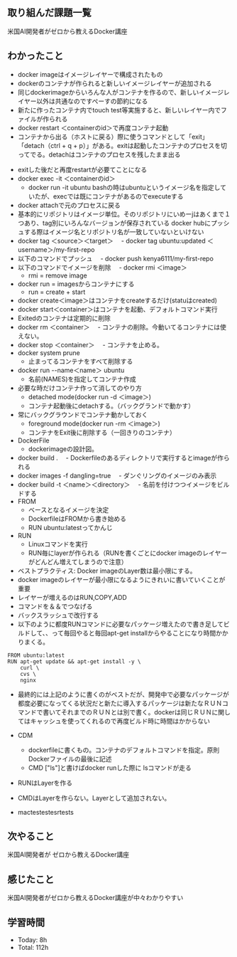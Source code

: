 ## 取り組んだ課題一覧
米国AI開発者がゼロから教えるDocker講座
## わかったこと
- docker imageはイメージレイヤーで構成されたもの
- dockerのコンテナが作られると新しいイメージレイヤーが追加される
- 同じdockerimageからいろんな人がコンテナを作るので、新しいイメージレイヤー以外は共通なのですぺーすの節約になる
- 新たに作ったコンテナ内でtouch test等実施すると、新しいレイヤー内でファイルが作られる
- docker restart ＜containerのid＞で再度コンテナ起動
- コンテナから出る（ホストに戻る）際に使うコマンドとして「exit」「detach（ctrl + q + p）」がある。exitは起動したコンテナのプロセスを切ってでる。detachはコンテナのプロセスを残したまま出る
 <!-- - exit後にdocker ps -aのSTATUS列は「Up」のまま。detachあとは「Exited」となっている -->
- exitした後だと再度restartが必要てことになる
- docker exec -it ＜containerのid＞
  - docker run -it ubuntu bashの時はubuntuというイメージ名を指定していたが、execでは既にコンテナがあるのでexecuteする
- docker attachで元のプロセスに戻る
- 基本的にリポジトリはイメージ単位。そのリポジトリにいめーjはあくまで１つあり、tag別にいろんなバージョンが保存されている
docker hubにプッシュする際はイメージ名とリポジトリ名が一致していないといけない
- docker tag ＜source＞＜target＞
　- docker tag ubuntu:updated ＜username＞/my-first-repo
- 以下のコマンドでプッシュ
　- docker push kenya6111/my-first-repo
- 以下のコマンドでイメージを削除
　- docker rmi ＜image＞
  - rmi = remove image
- docker run = imagesからコンテナにする
  - run = create + start
- docker create＜image＞はコンテナをcreateするだけ(statuはcreated)
- docker start＜container＞はコンテナを起動、デフォルトコマンド実行
- Exitedのコンテナは定期的に削除
- docker rm ＜container＞
　- コンテナの削除。今動いてるコンテナには使えない。
- docker stop ＜container＞
　- コンテナを止める。
- docker system prune
  - 止まってるコンテナをすべて削除する
- docker run --name＜name＞ ubuntu
  - 名前(NAMES)を指定してコンテナ作成
- 必要な時だけコンテナ作って消してのやり方
  - detached mode(docker run -d ＜image＞)
  - コンテナ起動後にdetachする。（バックグランドで動かす）
- 常にバックグラウンドでコンテナ動かしておく
  - foreground mode(docker run -rm ＜image＞)
  - コンテナをExit後に削除する（一回きりのコンテナ）
- DockerFile
  - dockerimageの設計図。
- docker build .
　- Dockerfileのあるディレクトリで実行するとimageが作られる
- docker images -f dangling=true
　- ダンぐリングのイメージのみ表示
- docker build -t ＜name＞＜directory＞
　- 名前を付けつつイメージをビルドする
- FROM
  - ベースとなるイメージを決定
  - DockerfileはFROMから書き始める
  - RUN ubuntu:latestってかんじ
- RUN
  - Linuxコマンドを実行
  - RUN毎にlayerが作られる（RUNを書くごとにdocker imageのレイヤーがどんどん増えてしまうので注意）
- ベストプラクティス: Docker imageのLayer数は最小限にする。
- docker imageのレイヤーが最小限になるようにきれいに書いていくことが重要
- レイヤーが増えるのはRUN,COPY,ADD
- コマンドを＆＆でつなげる
- バックスラッシュで改行する
- 以下のように都度RUNコマンドに必要なパッケージ増えたので書き足してビルドして、、って毎回やると毎回apt-get installからやることになり時間かかりまくる。
```
FROM ubuntu:latest
RUN apt-get update && apt-get install -y \
    curl \
    cvs \
    nginx
```

- 最終的には上記のように書くのがベストだが、開発中で必要なパッケージが都度必要になってくる状況だと新たに導入するパッケージは新たなＲＵＮコマンドで書いてそれまでのＲＵＮとは別で書く。dockerは同じＲＵＮに関してはキャッシュを使ってくれるので再度ビルド時に時間はかからない

- CDM
  - dockerfileに書くもの。コンテナのデフォルトコマンドを指定。原則Dockerファイルの最後に記述
  - CMD ["ls"]と書けばdocker runした際に lsコマンドが走る
- RUNはLayerを作る
- CMDはLayerを作らない。Layerとして追加されない。

- mactestestesrtests
## 次やること
米国AI開発者が
ゼロから教えるDocker講座
## 感じたこと
米国AI開発者がゼロから教えるDocker講座が中々わかりやすい

## 学習時間
- Today: 8h
- Total: 112h
